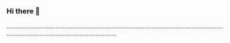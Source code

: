 ### Hi there 👋

...........................................................................................................................................................................................